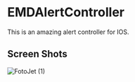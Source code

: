 # EMDAlertController
This is an amazing alert controller for IOS. 

## Screen Shots 

![FotoJet (1)](https://user-images.githubusercontent.com/32535588/59084396-b4613280-8918-11e9-8fa2-7c67bc80043c.jpg)


